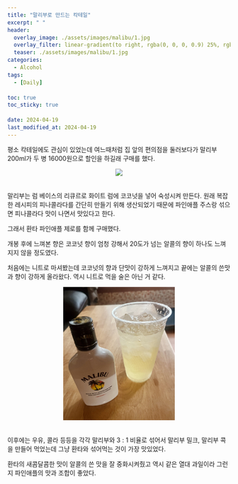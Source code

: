 ```yaml
---
title: "말리부로 만드는 칵테일"
excerpt: " "
header:
  overlay_image: ./assets/images/malibu/1.jpg
  overlay_filter: linear-gradient(to right, rgba(0, 0, 0, 0.9) 25%, rgba(0, 0, 0, 0))
  teaser: ./assets/images/malibu/1.jpg
categories:
  - Alcohol
tags:
  - [Daily]

toc: true
toc_sticky: true

date: 2024-04-19
last_modified_at: 2024-04-19
---
```


평소 칵테일에도 관심이 있었는데 여느때처럼 집 앞의 편의점을 둘러보다가 말리부 200ml가 두 병 16000원으로 할인을 하길래 구매를 했다.

<div style="text-align : center;"><img style="width: 50%;" src="https://m.kanashop.kr/web/product/big/20200314/2e32c9459b2af25fb4b9a5efde33ba55.jpg"/></div>
<br/>

말리부는 럼 베이스의 리큐르로 화이트 럼에 코코넛을 넣어 숙성시켜 만든다. 원래 복잡한 레시피의 피나콜라다를 간단히 만들기 위해 생산되었기 때문에 파인애플 주스랑 섞으면 피나콜라다 맛이 나면서 맛있다고 한다.

그래서 환타 파인애플 제로를 함께 구매했다.

개봉 후에 느껴본 향은 코코넛 향이 엄청 강해서 20도가 넘는 알콜의 향이 하나도 느껴지지 않을 정도였다.

처음에는 니트로 마셔봤는데 코코넛의 향과 단맛이 강하게 느껴지고 끝에는 알콜의 쓴맛과 향이 강하게 올라왔다. 역시 니트로 먹을 술은 아닌 거 같다.

<div style="text-align : center;"><img style="width: 50%;" src="/assets/images/malibu/1.jpg"/></div>
<br/>

이후에는 우유, 콜라 등등을 각각 말리부와 3 : 1 비율로 섞어서 말리부 밀크, 말리부 콕을 만들어 먹었는데 그냥 환타와 섞어먹는 것이 가장 맛있었다.

환타의 새콤달콤한 맛이 알콜의 쓴 맛을 잘 중화시켜줬고 역시 같은 열대 과일이라 그런지 파인애플의 맛과 조합이 좋았다.